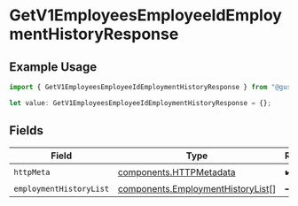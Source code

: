 # GetV1EmployeesEmployeeIdEmploymentHistoryResponse

## Example Usage

```typescript
import { GetV1EmployeesEmployeeIdEmploymentHistoryResponse } from "@gusto/embedded-api/models/operations/getv1employeesemployeeidemploymenthistory.js";

let value: GetV1EmployeesEmployeeIdEmploymentHistoryResponse = {};
```

## Fields

| Field                                                                                  | Type                                                                                   | Required                                                                               | Description                                                                            |
| -------------------------------------------------------------------------------------- | -------------------------------------------------------------------------------------- | -------------------------------------------------------------------------------------- | -------------------------------------------------------------------------------------- |
| `httpMeta`                                                                             | [components.HTTPMetadata](../../models/components/httpmetadata.md)                     | :heavy_check_mark:                                                                     | N/A                                                                                    |
| `employmentHistoryList`                                                                | [components.EmploymentHistoryList](../../models/components/employmenthistorylist.md)[] | :heavy_minus_sign:                                                                     | successful                                                                             |